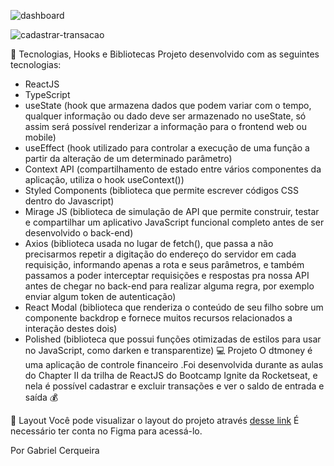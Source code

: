 
![dashboard](https://user-images.githubusercontent.com/43377719/135093075-eb504e85-db51-47c2-944a-06d5062b7bb5.png)

![cadastrar-transacao](https://user-images.githubusercontent.com/43377719/135093021-5a1d05f0-09e9-40dd-b613-16f6a1256da6.png)

🚀 Tecnologias, Hooks e Bibliotecas
Projeto desenvolvido com as seguintes 
tecnologias:

* ReactJS
* TypeScript
* useState (hook que armazena dados que podem variar com o tempo, qualquer informação ou dado deve ser armazenado no useState, só assim será possível renderizar a informação para o frontend web ou mobile)
* useEffect (hook utilizado para controlar a execução de uma função a partir da alteração de um determinado parâmetro)
* Context API (compartilhamento de estado entre vários componentes da aplicação, utiliza o hook useContext())
* Styled Components (biblioteca que permite escrever códigos CSS dentro do Javascript)
* Mirage JS (biblioteca de simulação de API que permite construir, testar e compartilhar um aplicativo JavaScript funcional completo antes de ser desenvolvido o back-end)
* Axios (biblioteca usada no lugar de fetch(), que passa a não precisarmos repetir a digitação do endereço do servidor em cada requisição, informando apenas a rota e seus parâmetros, e também passamos a poder interceptar requisições e respostas pra nossa API antes de chegar no back-end para realizar alguma regra, por exemplo enviar algum token de autenticação)
* React Modal (biblioteca que renderiza o conteúdo de seu filho sobre um componente backdrop e fornece muitos recursos relacionados a interação destes dois)
* Polished (biblioteca que possui funções otimizadas de estilos para usar no JavaScript, como darken e transparentize)
💻 Projeto
O dtmoney é uma aplicação de controle financeiro .Foi desenvolvida durante as aulas do Chapter II da trilha de ReactJS do Bootcamp Ignite da Rocketseat, e nela é possível cadastrar e excluir transações e ver o saldo de entrada e saída 💰

🔖 Layout
Você pode visualizar o layout do projeto através [desse link](https://www.figma.com/file/0xmu9mj2TJYoIOubBFWsk5/dtmoney-Ignite-(Copy))
É necessário ter conta no Figma para acessá-lo.

Por Gabriel Cerqueira
